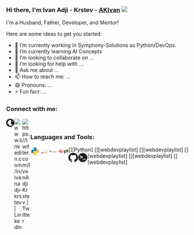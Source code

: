 ### Hi there, I'm Ivan Adji - Krstev - [AKIvan](https://akivan.com) <img src="https://media.giphy.com/media/hvRJCLFzcasrR4ia7z/giphy.gif" width="25px">

I'm a Husband, Father, Developer, and Mentor!

Here are some ideas to get you started:

- 🔭 I’m currently working in Symphony-Solutions as Python/DevOps.
- 🌱 I’m currently learning AI Concepts 
- 👯 I’m looking to collaborate on ...
- 🤔 I’m looking for help with ...
- 💬 Ask me about ...
- 📫 How to reach me: ...
- 😄 Pronouns: ...
- ⚡ Fun fact: ...


### Connect with me:

[<img align="left" alt="akivan.com" width="22px" src="https://raw.githubusercontent.com/iconic/open-iconic/master/svg/globe.svg" />](https://akivan.com)
[<img align="left" alt="www.linkedin.com/in/ivanadji-krstev | LinkedIn" width="22px" src="https://cdn.jsdelivr.net/npm/simple-icons@v3/icons/linkedin.svg" />](https://linkedin.com/in/ivanadji-krstev)
[<img align="left" alt="https://twitter.com/IvanAdjiKrstev | Twitter" width="22px" src="https://cdn.jsdelivr.net/npm/simple-icons@v3/icons/twitter.svg" />](https://twitter.com/IvanAdjiKrstev)

<br />

### Languages and Tools:

[<img align="left" alt="SQL" width="26px" src="https://raw.githubusercontent.com/AKIvan/AKIvan/master/icons/python.png" />][Python]
[<img align="left" alt="MySQL" width="26px" src="https://raw.githubusercontent.com/github/explore/80688e429a7d4ef2fca1e82350fe8e3517d3494d/topics/mysql/mysql.png" />][webdevplaylist]
[<img align="left" alt="MongoDB" width="26px" src="https://raw.githubusercontent.com/github/explore/80688e429a7d4ef2fca1e82350fe8e3517d3494d/topics/mongodb/mongodb.png" />][webdevplaylist]
[<img align="left" alt="Git" width="26px" src="https://raw.githubusercontent.com/github/explore/80688e429a7d4ef2fca1e82350fe8e3517d3494d/topics/git/git.png" />][webdevplaylist]
[<img align="left" alt="GitHub" width="26px" src="https://raw.githubusercontent.com/github/explore/78df643247d429f6cc873026c0622819ad797942/topics/github/github.png" />][webdevplaylist]
[<img align="left" alt="HTML5" width="26px" src="https://raw.githubusercontent.com/github/explore/80688e429a7d4ef2fca1e82350fe8e3517d3494d/topics/terminal/terminal.png" />][webdevplaylist]

<br />
<br />